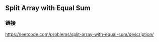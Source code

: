 ## Split Array with Equal Sum  
### 链接  
https://leetcode.com/problems/split-array-with-equal-sum/description/